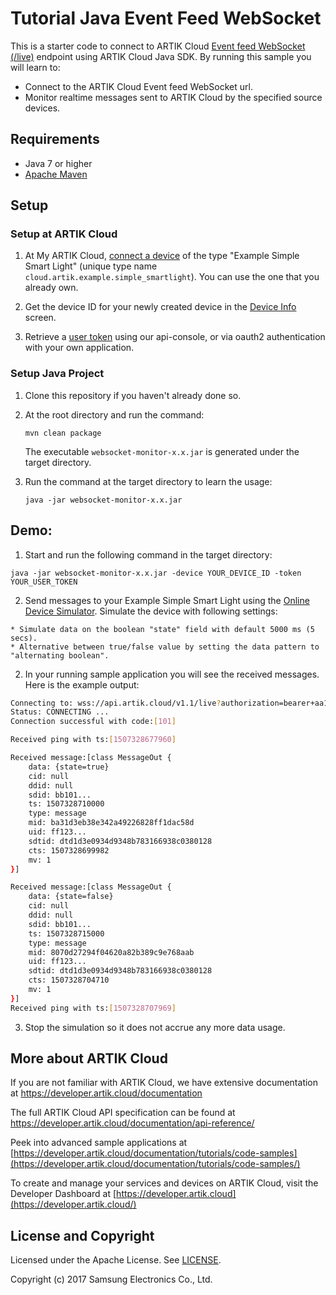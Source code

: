 # Tutorial Java Event Feed WebSocket

This is a starter code to connect to ARTIK Cloud [Event feed WebSocket (/live)](https://developer.artik.cloud/documentation/data-management/rest-and-websockets.html#event-feed-websocket) endpoint using ARTIK Cloud Java SDK.  By running this sample you will learn to:

- Connect to the ARTIK Cloud Event feed WebSocket url.
- Monitor realtime messages sent to ARTIK Cloud by the specified source devices.

## Requirements

- Java 7 or higher 
- [Apache Maven](https://maven.apache.org/download.cgi)

## Setup

### Setup at ARTIK Cloud

1. At My ARTIK Cloud, [connect a device](https://my.artik.cloud/new_device/cloud.artik.example.simple_smartlight) of the type "Example Simple Smart Light" (unique type name `cloud.artik.example.simple_smartlight`). You can use the one that you already own.

2. Get the device ID for your newly created device in the [Device Info](https://developer.artik.cloud/documentation/tools/web-tools.html#managing-a-device-token) screen.
3. Retrieve a [user token](https://developer.artik.cloud/documentation/tools/api-console.html#find-your-user-token) using our api-console, or via oauth2 authentication with your own application. 

### Setup Java Project

1. Clone this repository if you haven't already done so.

2. At the root directory and run the command:

   ```
   mvn clean package
   ```

   The executable `websocket-monitor-x.x.jar` is generated under the target directory.

3. Run the command at the target directory to learn the usage:

   ```
   java -jar websocket-monitor-x.x.jar
   ```

## Demo:

1. Start and run the following command in the target directory:

```
java -jar websocket-monitor-x.x.jar -device YOUR_DEVICE_ID -token YOUR_USER_TOKEN
```

2. Send messages to your Example Simple Smart Light using the [Online Device Simulator](https://developer.artik.cloud/documentation/tools/web-tools.html#using-the-online-device-simulator).   Simulate the device with following settings:

```
* Simulate data on the boolean "state" field with default 5000 ms (5 secs).   
* Alternative between true/false value by setting the data pattern to "alternating boolean".
```

2. In your running sample application you will see the received messages.    Here is the example output:

```bash
Connecting to: wss://api.artik.cloud/v1.1/live?authorization=bearer+aa176...&device=bb101...
Status: CONNECTING ...
Connection successful with code:[101]

Received ping with ts:[1507328677960]

Received message:[class MessageOut {
    data: {state=true}
    cid: null
    ddid: null
    sdid: bb101...
    ts: 1507328710000
    type: message
    mid: ba31d3eb38e342a49226828ff1dac58d
    uid: ff123...
    sdtid: dtd1d3e0934d9348b783166938c0380128
    cts: 1507328699982
    mv: 1
}]

Received message:[class MessageOut {
    data: {state=false}
    cid: null
    ddid: null
    sdid: bb101...
    ts: 1507328715000
    type: message
    mid: 8070d27294f04620a82b389c9e768aab
    uid: ff123...
    sdtid: dtd1d3e0934d9348b783166938c0380128
    cts: 1507328704710
    mv: 1
}]
Received ping with ts:[1507328707969]
```

3. Stop the simulation so it does not accrue any more data usage.

## More about ARTIK Cloud

If you are not familiar with ARTIK Cloud, we have extensive documentation at <https://developer.artik.cloud/documentation>

The full ARTIK Cloud API specification can be found at <https://developer.artik.cloud/documentation/api-reference/>

Peek into advanced sample applications at [https://developer.artik.cloud/documentation/tutorials/code-samples](https://developer.artik.cloud/documentation/tutorials/code-samples/)

To create and manage your services and devices on ARTIK Cloud, visit the Developer Dashboard at [https://developer.artik.cloud](https://developer.artik.cloud/)

## License and Copyright

Licensed under the Apache License. See [LICENSE](./LICENSE).

Copyright (c) 2017 Samsung Electronics Co., Ltd.
